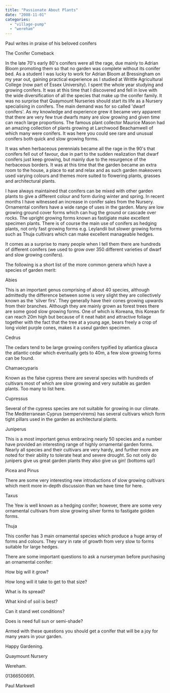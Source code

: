 ```yaml
---
title: "Passionate About Plants"
date: "2008-11-01"
categories: 
  - "village-pump"
  - "wereham"
---
```


Paul writes in praise of his beloved conifers

The Conifer Comeback

In the late 70's early 80's conifers were all the rage, due mainly to Adrian Bloom promoting them so that no garden was complete without its conifer bed. As a student I was lucky to work for Adrian Bloom at Bressingham on my year out, gaining practical experience as I studied at Writtle Agricultural College (now part of Essex University). I spent the whole year studying and growing conifers. It was at this time that I discovered and fell in love with the wide diversification of all the species that make up the conifer family. It was no surprise that Quaymount Nurseries should start its life as a Nursery specialising in conifers. The main demand was for so called 'dwarf conifers'. As my knowledge and experience grew it became very apparent that there are very few true dwarfs many are slow growing and given time can reach large proportions. The famous plant collector Maurice Mason had an amazing collection of plants growing at Larchwood Beachamwell of which many were conifers. It was here you could see rare and unusual conifers both quick and slow growing forms.

It was when herbaceous perennials became all the rage in the 90's that conifers fell out of favour, due in part to the sudden realization that dwarf conifers just keep growing, but mainly due to the resurgence of the herbaceous borders. It was at this time that the garden became an extra room to the house, a place to eat and relax and as such garden makeovers used varying colours and themes more suited to flowering plants, grasses and architectural plants.

I have always maintained that conifers can be mixed with other garden plants to give a different colour and form during winter and spring. In recent months I have witnessed an increase in conifer sales from the Nursery. Ornamental conifers have a wide range of uses in the garden. Many are low growing ground cover forms which can hug the ground or cascade over rocks. The upright growing forms known as fastigiate make excellent specimen plants. There is of course the main use of conifers as hedging plants, not only fast growing forms e.g. Leylandii but slower growing forms such as Thuja cultivars which can make excellent manageable hedges.

It comes as a surprise to many people when I tell them there are hundreds of different conifers (we used to grow over 350 different varieties of dwarf and slow growing conifers).

The following is a short list of the more common genera which have a species of garden merit:

Abies

This is an important genus comprising of about 40 species, although admittedly the difference between some is very slight they are collectively known as the 'silver firs'. They generally have their cones growing upwards from their branches. Although they are mainly grown as forest trees there are some good slow growing forms. One of which is Koreana, this Korean fir can reach 20m high but because of it neat habit and attractive foliage together with the fact that the tree at a young age, bears freely a crop of long violet purple cones, makes it a useul garden specimen.

Cedrus

The cedars tend to be large growing conifers typified by atlantica glauca the atlantic cedar which eventually gets to 40m, a few slow growing forms can be found.

Chamaecyparis

Known as the false cypress there are several species with hundreds of cultivars most of which are slow growing and very suitable as garden plants. Too many to list here.

Cupressus

Several of the cypress species are not suitable for growing in our climate. The Mediterranean Cyprus (sempervirems) has several cultivars which form tight pillars used in the garden as architectural plants.

Juniperus

This is a most important genus embracing nearly 50 species and a number have provided an interesting range of highly ornamental garden forms. Nearly all species and their cultivars are very hardy, and further more are noted for their ability to tolerate heat and severe drought. So not only do junipers give us great garden plants they also give us gin! (bottoms up!)

Picea and Pinus

There are some very interesting new introductions of slow growing cultivars which merit more in-depth discussion than we have time for here.

Taxus

The Yew is well known as a hedging conifer; however, there are some very ornamental cultivars from slow growing silver forms to fastigate golden forms.

Thuja

This conifer has 3 main ornamental species which produce a huge array of forms and colours. They vary in rate of growth from very slow to forms suitable for large hedges.

There are some important questions to ask a nurseryman before purchasing an ornamental conifer:

How big will it grow?

How long will it take to get to that size?

What is its spread?

What kind of soil is best?

Can it stand wet conditions?

Does is need full sun or semi-shade?

Armed with these questions you should get a conifer that will be a joy for many years in your garden.

Happy Gardening.

Quaymount Nursery

Wereham.

01366500691.

Paul Markwell
